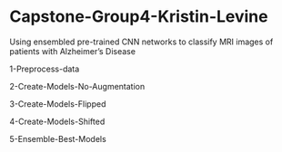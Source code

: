# Capstone-Group4-Kristin-Levine
Using ensembled pre-trained CNN networks to classify MRI images of patients with Alzheimer’s Disease


1-Preprocess-data

2-Create-Models-No-Augmentation

3-Create-Models-Flipped

4-Create-Models-Shifted

5-Ensemble-Best-Models
